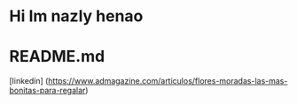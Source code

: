# Hi Im nazly henao
# README.md
[linkedin] (https://www.admagazine.com/articulos/flores-moradas-las-mas-bonitas-para-regalar)
